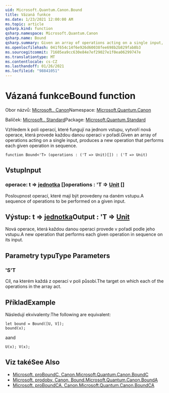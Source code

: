 ```yaml
---
uid: Microsoft.Quantum.Canon.Bound
title: Vázaná funkce
ms.date: 1/23/2021 12:00:00 AM
ms.topic: article
qsharp.kind: function
qsharp.namespace: Microsoft.Quantum.Canon
qsharp.name: Bound
qsharp.summary: Given an array of operations acting on a single input, produces a new operation that performs each given operation in sequence.
ms.openlocfilehash: 041f654c14f6e926d60038fee698b2b829fab8b3
ms.sourcegitcommit: 71605ea9cc630e84e7ef29027e1f0ea06299747e
ms.translationtype: MT
ms.contentlocale: cs-CZ
ms.lasthandoff: 01/26/2021
ms.locfileid: "98841051"
---
```

# <a name="bound-function"></a><span data-ttu-id="06806-102">Vázaná funkce</span><span class="sxs-lookup"><span data-stu-id="06806-102">Bound function</span></span>

<span data-ttu-id="06806-103">Obor názvů: [Microsoft.. Canon](xref:Microsoft.Quantum.Canon)</span><span class="sxs-lookup"><span data-stu-id="06806-103">Namespace: [Microsoft.Quantum.Canon](xref:Microsoft.Quantum.Canon)</span></span>

<span data-ttu-id="06806-104">Balíček: [Microsoft.. Standard](https://nuget.org/packages/Microsoft.Quantum.Standard)</span><span class="sxs-lookup"><span data-stu-id="06806-104">Package: [Microsoft.Quantum.Standard](https://nuget.org/packages/Microsoft.Quantum.Standard)</span></span>


<span data-ttu-id="06806-105">Vzhledem k poli operací, které fungují na jednom vstupu, vytvoří nová operace, která provede každou danou operaci v pořadí.</span><span class="sxs-lookup"><span data-stu-id="06806-105">Given an array of operations acting on a single input, produces a new operation that performs each given operation in sequence.</span></span>

```qsharp
function Bound<'T> (operations : ('T => Unit)[]) : ('T => Unit)
```


## <a name="input"></a><span data-ttu-id="06806-106">Vstup</span><span class="sxs-lookup"><span data-stu-id="06806-106">Input</span></span>

### <a name="operations--t--unit-"></a><span data-ttu-id="06806-107">operace: t => [jednotka](xref:microsoft.quantum.lang-ref.unit) []</span><span class="sxs-lookup"><span data-stu-id="06806-107">operations : 'T => [Unit](xref:microsoft.quantum.lang-ref.unit) []</span></span>

<span data-ttu-id="06806-108">Posloupnost operací, které mají být provedeny na daném vstupu.</span><span class="sxs-lookup"><span data-stu-id="06806-108">A sequence of operations to be performed on a given input.</span></span>



## <a name="output--t--unit"></a><span data-ttu-id="06806-109">Výstup: t => [jednotka](xref:microsoft.quantum.lang-ref.unit)</span><span class="sxs-lookup"><span data-stu-id="06806-109">Output : 'T => [Unit](xref:microsoft.quantum.lang-ref.unit)</span></span> 

<span data-ttu-id="06806-110">Nová operace, která každou danou operaci provede v pořadí podle jeho vstupu.</span><span class="sxs-lookup"><span data-stu-id="06806-110">A new operation that performs each given operation in sequence on its input.</span></span>

## <a name="type-parameters"></a><span data-ttu-id="06806-111">Parametry typu</span><span class="sxs-lookup"><span data-stu-id="06806-111">Type Parameters</span></span>

### <a name="t"></a><span data-ttu-id="06806-112">'S</span><span class="sxs-lookup"><span data-stu-id="06806-112">'T</span></span>

<span data-ttu-id="06806-113">Cíl, na kterém každá z operací v poli působí.</span><span class="sxs-lookup"><span data-stu-id="06806-113">The target on which each of the operations in the array act.</span></span>

## <a name="example"></a><span data-ttu-id="06806-114">Příklad</span><span class="sxs-lookup"><span data-stu-id="06806-114">Example</span></span>

<span data-ttu-id="06806-115">Následují ekvivalenty:</span><span class="sxs-lookup"><span data-stu-id="06806-115">The following are equivalent:</span></span>

```qsharp
let bound = Bound([U, V]);
bound(x);
```

<span data-ttu-id="06806-116">a</span><span class="sxs-lookup"><span data-stu-id="06806-116">and</span></span>

```qsharp
U(x); V(x);
```

## <a name="see-also"></a><span data-ttu-id="06806-117">Viz také</span><span class="sxs-lookup"><span data-stu-id="06806-117">See Also</span></span>

- [<span data-ttu-id="06806-118">Microsoft. proBoundC. Canon.</span><span class="sxs-lookup"><span data-stu-id="06806-118">Microsoft.Quantum.Canon.BoundC</span></span>](xref:Microsoft.Quantum.Canon.BoundC)
- [<span data-ttu-id="06806-119">Microsoft. prodoby. Canon. Bound.</span><span class="sxs-lookup"><span data-stu-id="06806-119">Microsoft.Quantum.Canon.BoundA</span></span>](xref:Microsoft.Quantum.Canon.BoundA)
- [<span data-ttu-id="06806-120">Microsoft. proBoundCA. Canon.</span><span class="sxs-lookup"><span data-stu-id="06806-120">Microsoft.Quantum.Canon.BoundCA</span></span>](xref:Microsoft.Quantum.Canon.BoundCA)